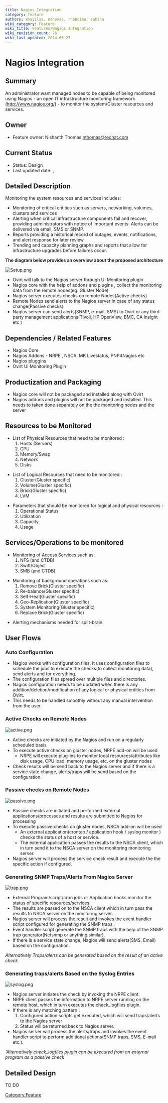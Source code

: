 ```yaml
---
title: Nagios Integration
category: feature
authors: kmayilsa, nthomas, rnahcimu, sahina
wiki_category: Feature
wiki_title: Features/Nagios Integration
wiki_revision_count: 76
wiki_last_updated: 2014-06-27
---
```


# Nagios Integration

## Summary

An administrator want managed nodes to be capable of being monitored using Nagios - an open IT infrastructure monitoring framework (http://www.nagios.org/) - to monitor the system/Gluster resources and services.

## Owner

*   Feature owner: Nishanth Thomas <nthomas@redhat.com>

## Current Status

*   Status: Design
*   Last updated date: ,

## Detailed Description

Monitoring the system resources and services includes:

*   Monitoring of critical entities such as servers, networking, volumes, clusters and services
*   Alerting when critical infrastructure components fail and recover, providing administrators with notice of important events. Alerts can be delivered via email, SMS or SNMP.
*   Reports providing a historical record of outages, events, notifications, and alert response for later review.
*   Trending and capacity planning graphs and reports that allow for infrastructure upgrades before failures occur.

**The diagram below provides an overview about the proposed architecture**

![](Setup.png "Setup.png")

*   Ovirt will talk to the Nagios server through UI Monitoring plugin
*   Nagios core with the help of addons and plugins , collect the monitoring data from the remote nodes(eg. Gluster Node)
*   Nagios server executes checks on remote Nodes(Active checks)
*   Remote Nodes send alerts to the Nagios server in case of any status change(Passive checks)
*   Nagios server can send alerts(SNMP, e-mail, SMS) to Ovirt or any third party management applications(Tivoli, HP OpenView, BMC, CA Insight etc )

## Dependencies / Related Features

*   Nagios Core
*   Nagios Addons - NRPE , NSCA, MK Livestatus, PNP4Nagios etc
*   Nagios pluggins
*   Ovirt UI Monitoring Plugin

## Productization and Packaging

*   Nagios core will not be packaged and installed along with Ovirt
*   Nagios addons and plugins will not be packaged and installed. This needs to taken done separately on the the monitoring nodes and the server

## Resources to be Monitored

*   List of Physical Resources that need to be monitored :
    1.  Hosts (Servers)
    2.  CPU
    3.  Memory/Swap
    4.  Network
    5.  Disks

<!-- -->

*   List of Logical Resources that need to be monitored :
    1.  Cluster(Gluster specific)
    2.  Volume(Gluster specific)
    3.  Brick(Gluster specific)
    4.  LVM

<!-- -->

*   Parameters that should be monitored for logical and physical resources :
    1.  Operational Status
    2.  Utilization
    3.  Capacity
    4.  Usage

## Services/Operations to be monitored

*   Monitoring of Access Services such as:
    1.  NFS (and CTDB)
    2.  Swift/Object
    3.  SMB (and CTDB)

<!-- -->

*   Monitoring of background operations such as:
    1.  Remove Brick(Gluster specific)
    2.  Re-balance(Gluster specific)
    3.  Self-Heal(Gluster specific)
    4.  Geo-Replication(Gluster specific)
    5.  System Monitoring(Gluster specific)
    6.  Replace Brick(Gluster specific)

<!-- -->

*   Alerting mechanisms needed for spilt-brain

## User Flows

### Auto Configuration

*   Nagios works with configuration files. It uses configuration files to schedule the jobs to execute the checks(to collect monitoring data), send alerts and for everything.
*   The configuration files spread over multiple files and directories.
*   Nagios configuration needs to be updated when there is any addition/deletion/modification of any logical or physical entities from Ovirt.
*   This needs to be handled smoothly without any manual intervention from the user.

### Active Checks on Remote Nodes

![](active.png "active.png")

*   Active checks are initiated by the Nagios and run on a regularly scheduled basis.
*   To execute active checks on gluster nodes, NRPE add-on will be used
    -   NRPE will execute plug-ins to monitor local resources/attributes like disk usage, CPU load, memory usage, etc. on the gluster nodes
*   Check results will be send back to the Nagios server and if there is a service state change, alerts/traps will be send based on the configuration.

### Passive checks on Remote Nodes

![](passive.png "passive.png")

*   Passive checks are initiated and performed external applications/processes and results are submitted to Nagios for processing
*   To execute passive checks on gluster nodes, NSCA add-on will be used
    -   An external application(crontab / application hook / syslog monitor ) checks the status of a host or service.
    -   The external application passes the results to the NSCA client, which in turn send it to the NSCA server on the monitoring monitoring server.
*   Nagios server will process the service check result and execute the the specific action if configured.

### Generating SNMP Traps/Alerts From Nagios Server

![](trap.png "trap.png")

*   External Program/script/cron jobs or Application hooks monitor the status of specific resources/services.
*   The results are passed on to the NSCA client which in turn pass the results to NSCA server on the monitoring server.
*   Nagios server will process the result and invokes the event handler script configured for generating the SNMP traps.
*   Event handler script generate the SNMP traps with the help of the SNMP trap generator(Netsnmp or anything similar).
*   If there is a service state change, Nagios will send alerts(SMS, Email) based on the configuration.

*Alternatively Traps/alerts can be generated based on the result of an active check*

### Generating traps/alerts Based on the Syslog Entries

![](syslog.png "syslog.png")

*   Nagios server initiates the check by invoking the NRPE client.
*   NRPE client passes the information to NRPE server running on the remote host, which in turn executes the check_logfiles plugin.
*   If there is any matching pattern :
    1.  Configured action scripts get executed, which will send traps/alerts to the Nagios server
    2.  Status will be returned back to Nagios server.
*   Nagios server will process the alerts/traps and invokes the event handler script to perform additional actions(SNMP traps, SMS, E-mail etc.).

*'Alternatively check_logfiles plugin can be executed from an external program as a passive check*

## Detailed Design

TO DO

<Category:Feature>
